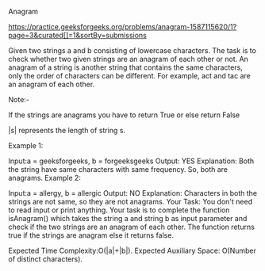 Anagram

https://practice.geeksforgeeks.org/problems/anagram-1587115620/1?page=3&curated[]=1&sortBy=submissions

Given two strings a and b consisting of lowercase characters. The task is to check whether two given strings are an anagram of each other or not. An anagram of a string is another string that contains the same characters, only the order of characters can be different. For example, act and tac are an anagram of each other.

Note:-

If the strings are anagrams you have to return True or else return False

|s| represents the length of string s.


Example 1:

Input:a = geeksforgeeks, b = forgeeksgeeks
Output: YES
Explanation: Both the string have same characters with
        same frequency. So, both are anagrams.
Example 2:

Input:a = allergy, b = allergic
Output: NO
Explanation: Characters in both the strings are 
        not same, so they are not anagrams.
Your Task:
You don't need to read input or print anything. Your task is to complete the function isAnagram() which takes the string a and string b as input parameter and check if the two strings are an anagram of each other. The function returns true if the strings are anagram else it returns false.

Expected Time Complexity:O(|a|+|b|).
Expected Auxiliary Space: O(Number of distinct characters).
